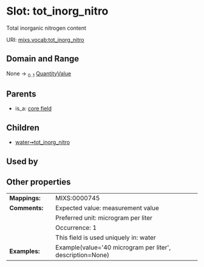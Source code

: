 
# Slot: tot_inorg_nitro


Total inorganic nitrogen content

URI: [mixs.vocab:tot_inorg_nitro](https://w3id.org/mixs/vocab/tot_inorg_nitro)


## Domain and Range

None &#8594;  <sub>0..1</sub> [QuantityValue](QuantityValue.md)

## Parents

 *  is_a: [core field](core_field.md)

## Children

 *  [water➞tot_inorg_nitro](water_tot_inorg_nitro.md)

## Used by


## Other properties

|  |  |  |
| --- | --- | --- |
| **Mappings:** | | MIXS:0000745 |
| **Comments:** | | Expected value: measurement value |
|  | | Preferred unit: microgram per liter |
|  | | Occurrence: 1 |
|  | | This field is used uniquely in: water |
| **Examples:** | | Example(value='40 microgram per liter', description=None) |


